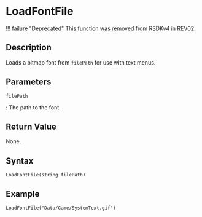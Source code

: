 # LoadFontFile

!!! failure "Deprecated"
    This function was removed from RSDKv4 in REV02.

## Description
Loads a bitmap font from `filePath` for use with text menus.

## Parameters
`filePath`

:   The path to the font.

## Return Value
None.

## Syntax
```
LoadFontFile(string filePath)
```

## Example
```
LoadFontFile("Data/Game/SystemText.gif")
```